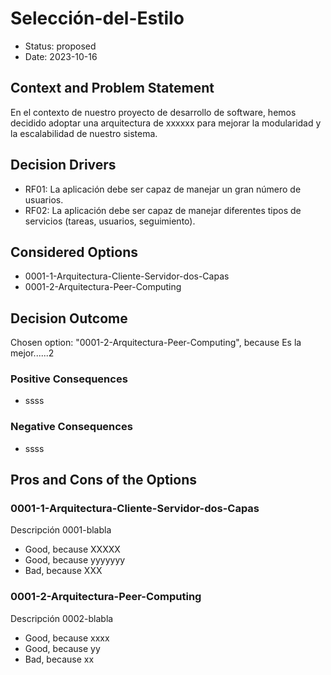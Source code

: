 # Selección-del-Estilo

* Status: proposed
* Date: 2023-10-16

## Context and Problem Statement

En el contexto de nuestro proyecto de desarrollo de software, hemos decidido adoptar una arquitectura de xxxxxx para mejorar la modularidad y la escalabilidad de nuestro sistema.

## Decision Drivers

* RF01: La aplicación debe ser capaz de manejar un gran número de usuarios.
* RF02: La aplicación debe ser capaz de manejar diferentes tipos de servicios (tareas, usuarios, seguimiento).

## Considered Options

* 0001-1-Arquitectura-Cliente-Servidor-dos-Capas
* 0001-2-Arquitectura-Peer-Computing

## Decision Outcome

Chosen option: "0001-2-Arquitectura-Peer-Computing", because Es la mejor......2

### Positive Consequences

* ssss

### Negative Consequences

* ssss

## Pros and Cons of the Options

### 0001-1-Arquitectura-Cliente-Servidor-dos-Capas

Descripción 0001-blabla

* Good, because XXXXX
* Good, because yyyyyyy
* Bad, because XXX

### 0001-2-Arquitectura-Peer-Computing

Descripción 0002-blabla

* Good, because xxxx
* Good, because yy
* Bad, because xx
